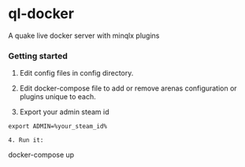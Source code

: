 # ql-docker

A quake live docker server with minqlx plugins

### Getting started

1. Edit config files in config directory.

2. Edit docker-compose file to add or remove arenas configuration or plugins unique to each.

3. Export your admin steam id
```
export ADMIN=%your_steam_id%

4. Run it:
```
docker-compose up
```
